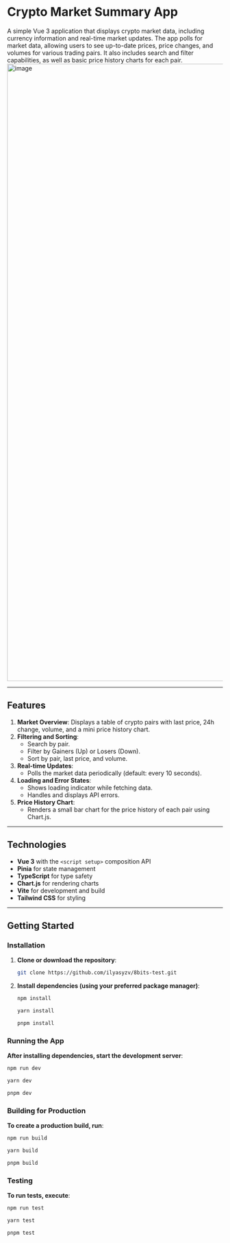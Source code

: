 # Crypto Market Summary App

A simple Vue 3 application that displays crypto market data, including currency information and real-time market updates. The app polls for market data, allowing users to see up-to-date prices, price changes, and volumes for various trading pairs. It also includes search and filter capabilities, as well as basic price history charts for each pair.
<img width="1440" alt="image" src="https://github.com/user-attachments/assets/8383dfd5-57c9-47de-be3a-2fa11add05c9" />

---

## Features

1. **Market Overview**: Displays a table of crypto pairs with last price, 24h change, volume, and a mini price history chart.
2. **Filtering and Sorting**:
   - Search by pair.
   - Filter by Gainers (Up) or Losers (Down).
   - Sort by pair, last price, and volume.
3. **Real-time Updates**:
   - Polls the market data periodically (default: every 10 seconds).
4. **Loading and Error States**:
   - Shows loading indicator while fetching data.
   - Handles and displays API errors.
5. **Price History Chart**:
   - Renders a small bar chart for the price history of each pair using Chart.js.

---

## Technologies

- **Vue 3** with the `<script setup>` composition API
- **Pinia** for state management
- **TypeScript** for type safety
- **Chart.js** for rendering charts
- **Vite** for development and build
- **Tailwind CSS** for styling

---

## Getting Started

### Installation

1. **Clone or download the repository**:
   ```bash
   git clone https://github.com/ilyasyzv/8bits-test.git
   ```
2. **Install dependencies (using your preferred package manager)**:
   ```bash
   npm install
   ```
   ```bash
   yarn install
   ```
   ```bash
   pnpm install
   ```

### Running the App
**After installing dependencies, start the development server**:
   ```bash
   npm run dev
   ```
   ```bash
   yarn dev
   ```
   ```bash
   pnpm dev
   ```

### Building for Production
**To create a production build, run**:
   ```bash
   npm run build
   ```
   ```bash
   yarn build
   ```
   ```bash
   pnpm build
   ```

### Testing
**To run tests, execute**:
   ```bash
   npm run test
   ```
   ```bash
   yarn test
   ```
   ```bash
   pnpm test
   ```

